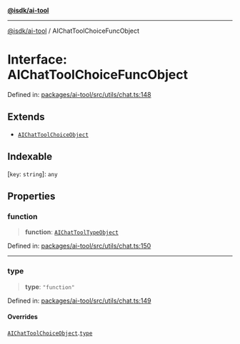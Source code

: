 [**@isdk/ai-tool**](../README.md)

***

[@isdk/ai-tool](../globals.md) / AIChatToolChoiceFuncObject

# Interface: AIChatToolChoiceFuncObject

Defined in: [packages/ai-tool/src/utils/chat.ts:148](https://github.com/isdk/ai-tool.js/blob/077730e62e6c723611b64a587e36b69766741af4/src/utils/chat.ts#L148)

## Extends

- [`AIChatToolChoiceObject`](AIChatToolChoiceObject.md)

## Indexable

\[`key`: `string`\]: `any`

## Properties

### function

> **function**: [`AIChatToolTypeObject`](AIChatToolTypeObject.md)

Defined in: [packages/ai-tool/src/utils/chat.ts:150](https://github.com/isdk/ai-tool.js/blob/077730e62e6c723611b64a587e36b69766741af4/src/utils/chat.ts#L150)

***

### type

> **type**: `"function"`

Defined in: [packages/ai-tool/src/utils/chat.ts:149](https://github.com/isdk/ai-tool.js/blob/077730e62e6c723611b64a587e36b69766741af4/src/utils/chat.ts#L149)

#### Overrides

[`AIChatToolChoiceObject`](AIChatToolChoiceObject.md).[`type`](AIChatToolChoiceObject.md#type)

